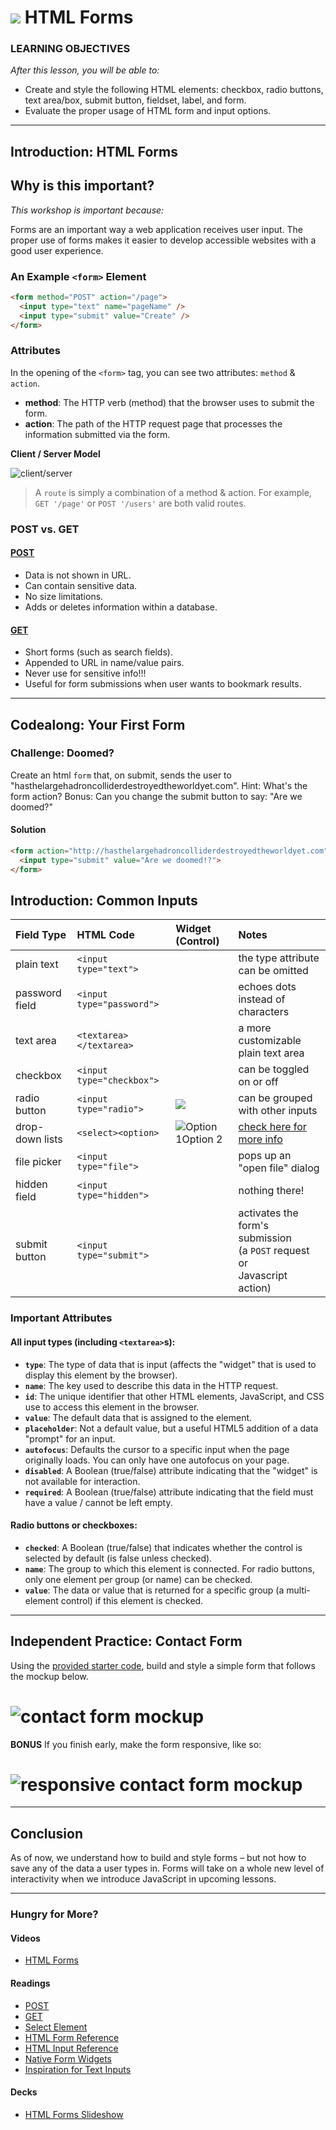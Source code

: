 # ![](https://ga-dash.s3.amazonaws.com/production/assets/logo-9f88ae6c9c3871690e33280fcf557f33.png) HTML Forms 

### LEARNING OBJECTIVES
*After this lesson, you will be able to:*

- Create and style the following HTML elements: checkbox, radio buttons, text area/box, submit button, fieldset, label, and form.
- Evaluate the proper usage of HTML form and input options.

***

<a name="introduction"></a>
## Introduction: HTML Forms
## Why is this important?
*This workshop is important because:*

Forms are an important way a web application receives user input. The proper use of forms makes it easier to develop accessible websites with a good user experience.

### An Example `<form>` Element

```html
<form method="POST" action="/page">
  <input type="text" name="pageName" />
  <input type="submit" value="Create" />
</form>
```

### Attributes

In the opening of the `<form>` tag, you can see two attributes: `method` & `action`.

- **method**: The HTTP verb (method) that the browser uses to submit the form.
- **action**: The path of the HTTP request page that processes the information submitted via the form.

**Client / Server Model**

![client/server](assets/clientserver.png)

>A `route` is simply a combination of a method & action. For example, `GET '/page'` or `POST '/users'` are both valid routes.

### POST vs. GET
#### [POST](http://www.w3.org/Protocols/rfc2616/rfc2616-sec9.html#sec9.5)
- Data is not shown in URL.
- Can contain sensitive data.
- No size limitations.
- Adds or deletes information within a database.


#### [GET](http://www.w3.org/Protocols/rfc2616/rfc2616-sec9.html#sec9.3)
- Short forms (such as search fields).
- Appended to URL in name/value pairs.
- Never use for sensitive info!!!
- Useful for form submissions when user wants to bookmark results.
***

<a name="demo"></a>
## Codealong: Your First Form 
<!--Is this something that the instructor is leading the student through?  -->
### Challenge: Doomed?

Create an html `form` that, on submit, sends the user to "hasthelargehadroncolliderdestroyedtheworldyet.com". Hint: What's the form action? Bonus: Can you change the submit button to say: "Are we doomed?"

#### Solution

```html
<form action="http://hasthelargehadroncolliderdestroyedtheworldyet.com" method="GET">
  <input type="submit" value="Are we doomed!?">
</form>
```

<a name="intro-common-inputs"></a>
## Introduction: Common Inputs 

| Field Type | HTML Code | Widget (Control) | Notes |
|:-- |:-- |:-- |:-- |
| plain text | `<input type="text">` | ![<input type="text">][text] | the type attribute can be omitted |
| password field | `<input type="password">` | ![<input type="password">][text] | echoes dots instead of characters |
| text area | `<textarea></textarea>` | ![<textarea></textarea>][area] | a more customizable plain text area |
| checkbox | `<input type="checkbox">` | ![<input type="checkbox">][check] | can be toggled on or off |
| radio button | `<input type="radio">` | ![<input type="radio" name="group"> <input type="radio" name="group">][radio] | can be grouped with other inputs |
| drop-down lists | `<select><option>` | ![<select><option>Option 1</option><option>Option 2</option></select>][select] | [check here for more info](https://developer.mozilla.org/en-US/docs/Web/HTML/Element/select) |
| file picker | `<input type="file">` | ![<input type="file">][file] | pops up an "open file" dialog |
| hidden field | `<input type="hidden">` |  | nothing there!
| submit button | `<input type="submit">` | ![<input type="submit">][submit] | activates the form's submission <br/>(a `POST` request or <br/>Javascript action) |

<!-- Images -->
[text]:   assets/text.png
[area]:   assets/textarea.png
[check]:  assets/checkbox.png
[radio]:  assets/radio.png
[select]: assets/option.png
[file]:   assets/file.png
[submit]: assets/submit.png

### Important Attributes

#### All input types (including `<textarea>`s):

- **`type`**: The type of data that is input (affects the "widget" that is used to display this
  element by the browser).
- **`name`**: The key used to describe this data in the HTTP request.
- **`id`**: The unique identifier that other HTML elements, JavaScript, and CSS use to access this
  element in the browser.
- **`value`**: The default data that is assigned to the element.
- **`placeholder`**: Not a default value, but a useful HTML5 addition of a data "prompt" for an input.
- **`autofocus`**: Defaults the cursor to a specific input when the page originally loads. You can only have one autofocus on your page.
- **`disabled`**: A Boolean (true/false) attribute indicating that the "widget" is not available for interaction.
- **`required`**: A Boolean (true/false) attribute indicating that the field must have a value / cannot be left empty.

#### Radio buttons or checkboxes:
- **`checked`**: A Boolean (true/false) that indicates whether the control is selected by default (is false unless checked).
- **`name`**: The group to which this element is connected. For radio buttons, only one element per group (or name) can be checked.
- **`value`**: The data or value that is returned for a specific group (a multi-element control) if this element is checked.

***

<a name="ind-practice"></a>
## Independent Practice: Contact Form 
Using the [provided starter code](contact_form/starter-code), build and style a simple form that follows the mockup below.

# ![contact form mockup](assets/contact_form.png)

**BONUS**
If you finish early, make the form responsive, like so:
# ![responsive contact form mockup](assets/contact_form_responsive.png)

***

<a name="conclusion"></a>
## Conclusion
As of now, we understand how to build and style forms – but not how to save any of the data a user types in. Forms will take on a whole new level of interactivity when we introduce JavaScript in upcoming lessons.

***

### Hungry for More?
#### Videos
- [HTML Forms](https://www.youtube.com/watch?v=-5tH2qnTnH0&index=16&list=PLdnONIhPScST0Vy4LrIZiYKpFNoxgyH7J)

#### Readings
- [POST](http://www.w3.org/Protocols/rfc2616/rfc2616-sec9.html#sec9.5)
- [GET](http://www.w3.org/Protocols/rfc2616/rfc2616-sec9.html#sec9.3)
- [Select Element](https://developer.mozilla.org/en-US/docs/Web/HTML/Element/select)
- [HTML Form Reference](https://developer.mozilla.org/en-US/docs/Web/Guide/HTML/Forms)
- [HTML Input Reference](https://developer.mozilla.org/en-US/docs/Web/HTML/Element/input)
- [Native Form Widgets](https://developer.mozilla.org/en-US/docs/Web/Guide/HTML/Forms/The_native_form_widgets)
- [Inspiration for Text Inputs](http://tympanus.net/codrops/2015/01/08/inspiration-text-input-effects/)

#### Decks
- [HTML Forms Slideshow](assets/forms.pdf)
